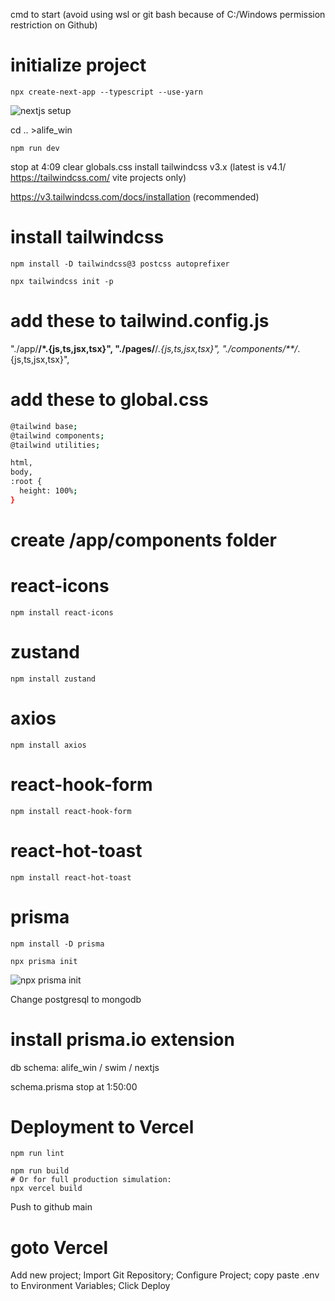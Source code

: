 cmd to start (avoid using wsl or git bash because of C:/Windows permission restriction on Github)

# initialize project
```shell
npx create-next-app --typescript --use-yarn
```
![nextjs setup](/images/nextSetup.png)

cd .. >alife_win
```shell
npm run dev
```
stop at 4:09
clear globals.css
install tailwindcss v3.x  (latest is v4.1/ https://tailwindcss.com/ vite projects only)

https://v3.tailwindcss.com/docs/installation (recommended)

# install tailwindcss
```shell
npm install -D tailwindcss@3 postcss autoprefixer

npx tailwindcss init -p
```

# add these to tailwind.config.js
"./app/**/*.{js,ts,jsx,tsx}",
"./pages/**/*.{js,ts,jsx,tsx}",
"./components/**/*.{js,ts,jsx,tsx}",
# add these to global.css
```bash
@tailwind base;
@tailwind components;
@tailwind utilities;   

html,
body,
:root {
  height: 100%;
}
```
# create /app/components folder

# react-icons
```shell
npm install react-icons
```
# zustand
```shell
npm install zustand
```
# axios
```shell
npm install axios
```
# react-hook-form
```shell
npm install react-hook-form
```
# react-hot-toast
```shell
npm install react-hot-toast
```

# prisma
```shell
npm install -D prisma

npx prisma init
```
![npx prisma init](/DOCS/images/primaInstall.png)

Change postgresql to mongodb

# install prisma.io extension

db schema: alife_win / swim / nextjs


schema.prisma
stop at 1:50:00



# Deployment to Vercel
```shell
npm run lint

npm run build
# Or for full production simulation:
npx vercel build
```
Push to github main

# goto Vercel
Add new project;
Import Git Repository;
Configure Project;
copy paste .env to Environment Variables;
Click Deploy


